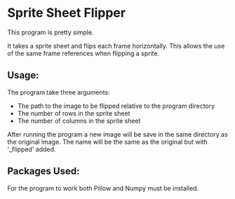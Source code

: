 # Sprite Sheet Flipper

This program is pretty simple.

It takes a sprite sheet and flips each frame horizontally. This allows the use of the same frame references when flipping a sprite.

## Usage:

The program take three arguments:
* The path to the image to be flipped relative to the program directory
* The number of rows in the sprite sheet
* The number of columns in the sprite sheet

After running the program a new image will be save in the same directory as the original image. The name will be the same as the original but with '_flipped' added.

## Packages Used:
For the program to work both Pillow and Numpy must be installed.